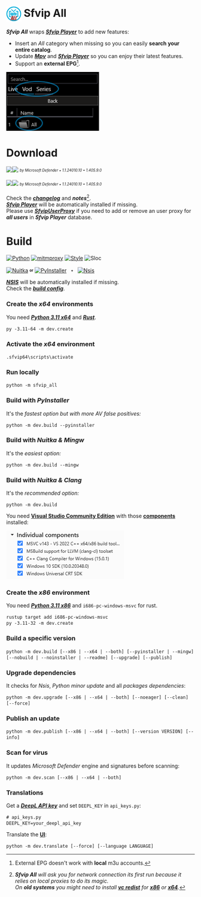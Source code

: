 # <img src="resources/Sfvip%20All.png" width="40" align="center"> Sfvip All
***Sfvip All*** wraps ***[Sfvip Player](https://github.com/K4L4Uz/SFVIP-Player/tree/master)*** to add new features: 
* Insert an _All_ category when missing so you can easily **search your entire catalog**.  
* Update ***[Mpv](https://mpv.io/)*** and ***[Sfvip Player](https://github.com/K4L4Uz/SFVIP-Player/tree/master)*** so you can enjoy their latest features. 
* Support an **external EPG**[^1].

<img src="resources/all.png">

[^1]: External EPG doesn't work with **local** m3u accounts.
# Download
[<img src="https://custom-icon-badges.demolab.com/badge/Sfvip All v1.4.12.29 x64-informational.svg?logo=download-cloud&logoSource=feather&logoColor=white&style=flat-square" height="30"><img src="https://custom-icon-badges.demolab.com/badge/clean-brightgreen.svg?logo=shield-check&logoColor=white&style=flat-square" height="30">](https://github.com/sebdelsol/sfvip-all/raw/master/build/1.4.12.29/x64/Install%20Sfvip%20All.exe)
<sub><sup>_by Microsoft Defender • 1.1.24010.10 • 1.405.9.0_</sup></sub>

[<img src="https://custom-icon-badges.demolab.com/badge/Sfvip All v1.4.12.29 x86-informational.svg?logo=download-cloud&logoSource=feather&logoColor=white&style=flat-square" height="30"><img src="https://custom-icon-badges.demolab.com/badge/clean-brightgreen.svg?logo=shield-check&logoColor=white&style=flat-square" height="30">](https://github.com/sebdelsol/sfvip-all/raw/master/build/1.4.12.29/x86/Install%20Sfvip%20All.exe)
<sub><sup>_by Microsoft Defender • 1.1.24010.10 • 1.405.9.0_</sup></sub>

Check the [***changelog***](build/changelog.md) and ***notes***[^2].  
[***Sfvip Player***](https://github.com/K4L4Uz/SFVIP-Player/tree/master) will be automatically installed if missing.  
Please use [***SfvipUserProxy***](user_proxy_cmd) if you need to add or remove an user proxy for ***all users*** in ***Sfvip Player*** database.

[^2]:_**Sfvip All** will ask you for network connection its first run because it relies on local proxies to do its magic._  
_On **old systems** you might need to install [**vc redist**](https://learn.microsoft.com/en-GB/cpp/windows/latest-supported-vc-redist) for [**x86**](https://aka.ms/vs/17/release/vc_redist.x86.exe) or [**x64**](https://aka.ms/vs/17/release/vc_redist.x64.exe)._  

# Build
[![Python](https://img.shields.io/badge/Python-3.11.8-fbdf79?logo=python&logoColor=fbdf79)](https://www.python.org/downloads/release/python-3118/)
[![mitmproxy](https://custom-icon-badges.demolab.com/badge/Mitmproxy-10.2.2-informational.svg?logo=mitmproxy)](https://mitmproxy.org/)
[![Style](https://custom-icon-badges.demolab.com/badge/Style-Black-000000.svg?logo=file-code&logoColor=a0a0a0)](https://black.readthedocs.io/en/stable/)
![Sloc](https://custom-icon-badges.demolab.com/badge/Sloc-7755-000000.svg?logo=file-code&logoColor=a0a0a0)

[![Nuitka](https://custom-icon-badges.demolab.com/badge/Nuitka-2.0.2-informational.svg?logo=tools&logoColor=61dafb)](https://nuitka.net/)
<sup><sub>**or**</sub></sup>
[![PyInstaller](https://custom-icon-badges.demolab.com/badge/PyInstaller-6.4.0-informational.svg?logo=tools&logoColor=61dafb)](https://pyinstaller.org/en/stable/)
<sup><sub>&ensp; **+** &ensp;</sub></sup>
[![Nsis](https://img.shields.io/badge/Nsis-3.09-informational?logo=NSIS&logoColor=fbdf79)](https://nsis.sourceforge.io/Download)

[***NSIS***](https://nsis.sourceforge.io/Download) will be automatically installed if missing.  
Check the [***build config***](build_config.py).

### Create the _x64_ environments
You need [***Python 3.11 x64***](https://www.python.org/ftp/python/3.11.8/python-3.11.8-amd64.exe) and [***Rust***](https://www.rust-lang.org/fr).
```console
py -3.11-64 -m dev.create
```
### Activate the _x64_ environment
```console
.sfvip64\scripts\activate
```
### Run locally
```console
python -m sfvip_all
```
### Build with ***PyInstaller***
It's the _fastest option but with more AV false positives:_
```console
python -m dev.build --pyinstaller
```
### Build with ***Nuitka & Mingw***
It's the _easiest option:_
```console
python -m dev.build --mingw
```
### Build with ***Nuitka & Clang***
It's the _recommended option:_
```console
python -m dev.build
```
You need [**Visual Studio Community Edition**](https://www.visualstudio.com/en-us/downloads/download-visual-studio-vs.aspx) with those [**components**](resources/.vsconfig) installed:

<img src="resources/VS.png">

### Create the _x86_ environment
You need [***Python 3.11 x86***](https://www.python.org/ftp/python/3.11.8/python-3.11.8.exe) and `i686-pc-windows-msvc` for rust.
```console
rustup target add i686-pc-windows-msvc
py -3.11-32 -m dev.create
```
### Build a specific version
```console
python -m dev.build [--x86 | --x64 | --both] [--pyinstaller | --mingw] [--nobuild | --noinstaller | --readme] [--upgrade] [--publish]
```
### Upgrade dependencies
It checks for _Nsis_, _Python minor update_ and all _packages dependencies_:
```console
python -m dev.upgrade [--x86 | --x64 | --both] [--noeager] [--clean] [--force]
```
### Publish an update
```console
python -m dev.publish [--x86 | --x64 | --both] [--version VERSION] [--info]
```
### Scan for virus
It updates _Microsoft Defender_ engine and signatures before scanning:
```console
python -m dev.scan [--x86 | --x64 | --both]
```

### Translations
Get a [***DeepL API key***](https://www.deepl.com/en/docs-api/) and set `DEEPL_KEY` in `api_keys.py`:
```python3
# api_keys.py
DEEPL_KEY=your_deepl_api_key
```
Translate the [**UI**](translations/loc/texts.py):
```console
python -m dev.translate [--force] [--language LANGUAGE]
```
